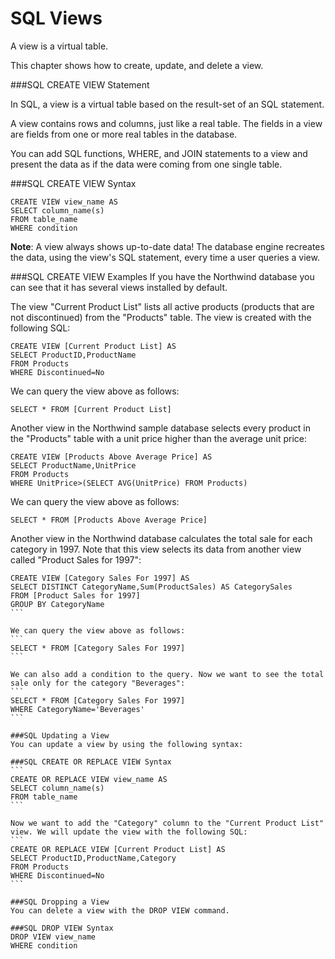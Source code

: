 # SQL Views

A view is a virtual table.

This chapter shows how to create, update, and delete a view.

###SQL CREATE VIEW Statement

In SQL, a view is a virtual table based on the result-set of an SQL statement.

A view contains rows and columns, just like a real table. The fields in a view are fields from one or more real tables in the database.

You can add SQL functions, WHERE, and JOIN statements to a view and present the data as if the data were coming from one single table.

###SQL CREATE VIEW Syntax
```
CREATE VIEW view_name AS
SELECT column_name(s)
FROM table_name
WHERE condition
```

**Note**: A view always shows up-to-date data! The database engine recreates the data, using the view's SQL statement, every time a user queries a view.

###SQL CREATE VIEW Examples
If you have the Northwind database you can see that it has several views installed by default.

The view "Current Product List" lists all active products (products that are not discontinued) from the "Products" table. The view is created with the following SQL:
```
CREATE VIEW [Current Product List] AS
SELECT ProductID,ProductName
FROM Products
WHERE Discontinued=No
```

We can query the view above as follows:
```
SELECT * FROM [Current Product List]
```

Another view in the Northwind sample database selects every product in the "Products" table with a unit price higher than the average unit price:
```
CREATE VIEW [Products Above Average Price] AS
SELECT ProductName,UnitPrice
FROM Products
WHERE UnitPrice>(SELECT AVG(UnitPrice) FROM Products)
```

We can query the view above as follows:
```
SELECT * FROM [Products Above Average Price]
```

Another view in the Northwind database calculates the total sale for each category in 1997. Note that this view selects its data from another view called "Product Sales for 1997":
````
CREATE VIEW [Category Sales For 1997] AS
SELECT DISTINCT CategoryName,Sum(ProductSales) AS CategorySales
FROM [Product Sales for 1997]
GROUP BY CategoryName
```

We can query the view above as follows:
```
SELECT * FROM [Category Sales For 1997]
```

We can also add a condition to the query. Now we want to see the total sale only for the category "Beverages":
```
SELECT * FROM [Category Sales For 1997]
WHERE CategoryName='Beverages'
```

###SQL Updating a View
You can update a view by using the following syntax:

###SQL CREATE OR REPLACE VIEW Syntax
```
CREATE OR REPLACE VIEW view_name AS
SELECT column_name(s)
FROM table_name
```

Now we want to add the "Category" column to the "Current Product List" view. We will update the view with the following SQL:
```
CREATE OR REPLACE VIEW [Current Product List] AS
SELECT ProductID,ProductName,Category
FROM Products
WHERE Discontinued=No
```

###SQL Dropping a View
You can delete a view with the DROP VIEW command.

###SQL DROP VIEW Syntax
DROP VIEW view_name
WHERE condition